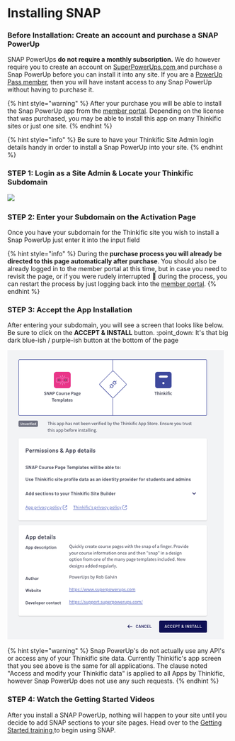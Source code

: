 # Installing SNAP

### Before Installation:  Create an account and purchase a SNAP PowerUp

SNAP PowerUps **do not require a monthly subscription.** We do however require you to create an account on [SuperPowerUps.com ](https://www.superpowerups.com/)and purchase a Snap PowerUp before you can install it into any site. If you are a [PowerUp Pass member](https://www.superpowerups.com/cart/add\_product/1596829?price\_id=2254107), then you will have instant access to any Snap PowerUp without having to purchase it.

{% hint style="warning" %}
After your purchase you will be able to install the Snap PowerUp app from the [member portal](https://powerups.thinkific.com/pages/playeah-activation).  Depending on the license that was purchased, you may be able to install this app on many Thinkific sites or just one site.
{% endhint %}

{% hint style="info" %}
Be sure to have your Thinkific Site Admin login details handy in order to install a Snap PowerUp into your site.
{% endhint %}

### STEP 1: Login as a Site Admin & Locate your Thinkific Subdomain

![](https://2707341247-files.gitbook.io/\~/files/v0/b/gitbook-x-prod.appspot.com/o/spaces%2F0a4fOaDyLl7Kt3XPr3Dc%2Fuploads%2FQ6bYrHA8345df5IMlFes%2FSettings-PowerUps-for-Thinkific-Sites-by-Rob-Galvin%20\(1\)%20\(1\)%20\(1\).png?alt=media\&token=e9f1c43c-61b5-460f-8f12-687cd7d16ca1)

### STEP 2: Enter your Subdomain on the Activation Page

Once you have your subdomain for the Thinkific site you wish to install a Snap PowerUp just enter it into the input field

{% hint style="info" %}
During the **purchase process you will already be directed to this page automatically after purchase**. You should also be already logged in to the member portal at this time, but in case you need to revisit the page, or if you were rudely interrupted :triumph: during the process, you can restart the process by just logging back into the [member portal](https://powerups.thinkific.com/enrollments).
{% endhint %}

### STEP 3: Accept the App Installation

After entering your subdomain, you will see a screen that looks like below. Be sure to click on the **ACCEPT & INSTALL** button. :point\_down: It's that big dark blue-ish / purple-ish button at the bottom of the page

![](<../.gitbook/assets/Screen Shot 2022-07-12 at 9.35.58 AM.png>)

{% hint style="warning" %}
Snap PowerUp's do not actually use any API's or access any of your Thinkific site data. Currently Thinkific's app screen that you see above is the same for all applications. The clause noted "Access and modify your Thinkific data" is applied to all Apps by Thinkific, however Snap PowerUp does not use any such requests.&#x20;
{% endhint %}

### STEP 4: Watch the Getting Started Videos

After you install a SNAP PowerUp, nothing will happen to your site until you decide to add SNAP sections to your site pages. Head over to the [Getting Started training ](getting-started-with-snap.md)to begin using SNAP.
